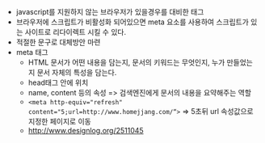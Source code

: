 * javascript를 지원하지 않는 브라우저가 있을경우를 대비한 태그
* 브라우저에 스크립트가 비활성화 되어있으면 meta 요소를 사용하여 스크립트가 있는 사이트로 리다이렉트 시킬 수 있다.
* 적절한 문구로 대체방안 마련
* meta 태그
    * HTML 문서가 어떤 내용을 담는지, 문서의 키워드는 무엇인지, 누가 만들었는지 문서 자체의 특성을 담는다.
    * head태그 안에 위치
    * name, content 등의 속성 => 검색엔진에게 문서의 내용을 요약해주는 역할
    * `<meta http-equiv="refresh" content="5;url=http://www.homejjang.com/“>` => 5초뒤 url 속성값으로 지정한 페이지로 이동
    * http://www.designlog.org/2511045
